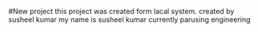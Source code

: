 #New project
this project was created form lacal system.
created by susheel kumar
my name is susheel kumar 
currently parusing engineering 